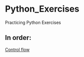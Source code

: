 # Python_Exercises
Practicing Python Exercises

## In order:
[Control flow](https://github.com/habibanalytics/Python_Exercises/blob/master/Control%20Flow/README.md)

